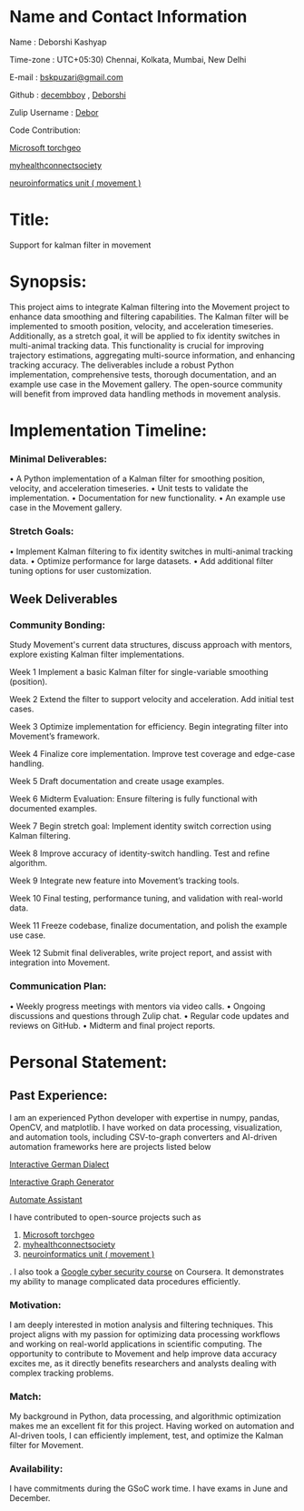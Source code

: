 <h1> Name and Contact Information </h1>

Name : Deborshi Kashyap

Time-zone : UTC+05:30) Chennai, Kolkata, Mumbai, New Delhi

E-mail : bskpuzari@gmail.com

Github : [decembboy](https://github.com/decembboy)  ,  [Deborshi](https://github.com/deborshi-web)

Zulip Username : [Debor](https://neuroinformatics.zulipchat.com/#user/882018)

Code Contribution:

[Microsoft torchgeo](https://github.com/microsoft/torchgeo/pull/2460)

[myhealthconnectsociety]([https://www.coursera.org/account/accomplishments/specialization/5AD3BY5DV4V3](https://github.com/myhealthconnectsociety/project-healthcare/pull/138))

[neuroinformatics unit ( movement )](https://github.com/neuroinformatics-unit/movement/issues/21)

    



# Title: 

Support for kalman filter in movement

# Synopsis:

This project aims to integrate Kalman filtering into the Movement project to enhance data smoothing and filtering capabilities. The Kalman filter will be implemented to smooth position, velocity, and acceleration timeseries. Additionally, as a stretch goal, it will be applied to fix identity switches in multi-animal tracking data. This functionality is crucial for improving trajectory estimations, aggregating multi-source information, and enhancing tracking accuracy. The deliverables include a robust Python implementation, comprehensive tests, thorough documentation, and an example use case in the Movement gallery. The open-source community will benefit from improved data handling methods in movement analysis.

# Implementation Timeline:

<h3> Minimal Deliverables: </h3>

•	A Python implementation of a Kalman filter for smoothing position, velocity, and acceleration timeseries.
•	Unit tests to validate the implementation.
•	Documentation for new functionality.
•	An example use case in the Movement gallery.

<h3> Stretch Goals: </h3>

•	Implement Kalman filtering to fix identity switches in multi-animal tracking data.
•	Optimize performance for large datasets.
•	Add additional filter tuning options for user customization.

<h2> Week	Deliverables </h2>

<h3> Community Bonding: </h3>	

Study Movement's current data structures, discuss approach with mentors, explore existing Kalman filter implementations.

Week 1	Implement a basic Kalman filter for single-variable smoothing (position).

Week 2	Extend the filter to support velocity and acceleration. Add initial test cases.

Week 3	Optimize implementation for efficiency. Begin integrating filter into Movement’s framework.

Week 4	Finalize core implementation. Improve test coverage and edge-case handling.

Week 5	Draft documentation and create usage examples.

Week 6	Midterm Evaluation: Ensure filtering is fully functional with documented examples.

Week 7	Begin stretch goal: Implement identity switch correction using Kalman filtering.

Week 8	Improve accuracy of identity-switch handling. Test and refine algorithm.

Week 9	Integrate new feature into Movement’s tracking tools.

Week 10	Final testing, performance tuning, and validation with real-world data.

Week 11	Freeze codebase, finalize documentation, and polish the example use case.

Week 12	Submit final deliverables, write project report, and assist with integration into Movement.

<h3> Communication Plan: </h3>

•	Weekly progress meetings with mentors via video calls.
•	Ongoing discussions and questions through Zulip chat.
•	Regular code updates and reviews on GitHub.
•	Midterm and final project reports.

# Personal Statement:

<h2> Past Experience: </h2>

I am an experienced Python developer with expertise in numpy, pandas, OpenCV, and matplotlib. I have worked on data processing, visualization, and automation tools, including CSV-to-graph converters and AI-driven automation frameworks here are projects listed below

[Interactive German Dialect](https://github.com/decembboy/German-Dialect-Map)

[Interactive Graph Generator](https://github.com/decembboy/Interactive-graph-generator)

[Automate Assistant](https://github.com/decembboy/Automate-Assistant)


I have contributed to open-source projects such as 

1.	[Microsoft torchgeo](https://github.com/microsoft/torchgeo/pull/2460)
2.	[myhealthconnectsociety](https://www.coursera.org/account/accomplishments/specialization/5AD3BY5DV4V3)
3.	[neuroinformatics unit ( movement )](https://github.com/neuroinformatics-unit/movement/issues/21)

. I also took a [Google cyber security course](https://www.coursera.org/account/accomplishments/specialization/5AD3BY5DV4V3) on Coursera. It demonstrates my ability to manage complicated data procedures efficiently.

<h3> Motivation: </h3>

I am deeply interested in motion analysis and filtering techniques. This project aligns with my passion for optimizing data processing workflows and working on real-world applications in scientific computing. The opportunity to contribute to Movement and help improve data accuracy excites me, as it directly benefits researchers and analysts dealing with complex tracking problems.

<h3> Match:</h3> 

My background in Python, data processing, and algorithmic optimization makes me an excellent fit for this project. Having worked on automation and AI-driven tools, I can efficiently implement, test, and optimize the Kalman filter for Movement.

<h3> Availability: </h3> 
  
  I have commitments during the GSoC work time. I have exams in June and December.

